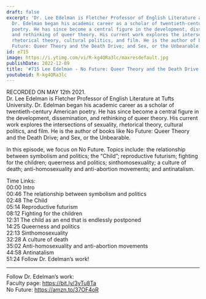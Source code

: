 ```yaml
---
draft: false
excerpt: 'Dr. Lee Edelman is Fletcher Professor of English Literature at Tufts University.
  Dr. Edelman began his academic career as a scholar of twentieth-century American
  poetry. He has since become a central figure in the development, dissemination,
  and rethinking of queer theory. His current work explores the intersections of sexuality,
  rhetorical theory, cultural politics, and film. He is the author of books like No
  Future: Queer Theory and the Death Drive; and Sex, or the Unbearable.'
id: e715
image: https://i.ytimg.com/vi/R-kg4QRa3lc/maxresdefault.jpg
publishDate: 2022-12-09
title: '#715 Lee Edelman - No Future: Queer Theory and the Death Drive'
youtubeid: R-kg4QRa3lc
---
```

RECORDED ON MAY 12th 2021.  
Dr. Lee Edelman is Fletcher Professor of English Literature at Tufts University. Dr. Edelman began his academic career as a scholar of twentieth-century American poetry. He has since become a central figure in the development, dissemination, and rethinking of queer theory. His current work explores the intersections of sexuality, rhetorical theory, cultural politics, and film. He is the author of books like No Future: Queer Theory and the Death Drive; and Sex, or the Unbearable.

In this episode, we focus on No Future. Topics include: the relationship between symbolism and politics; the “Child”; reproductive futurism; fighting for the children; queerness and politics; sinthomosexuality; a culture of death; anti-homosexuality and anti-abortion movements; and antinatalism.

Time Links:  
00:00 Intro  
00:46  The relationship between symbolism and politics  
02:48  The Child  
05:14  Reproductive futurism  
08:12  Fighting for the children  
12:31  The child as an end that is endlessly postponed  
14:25  Queerness and politics  
22:13  Sinthomosexuality  
32:28  A culture of death  
35:02  Anti-homosexuality and anti-abortion movements  
44:58  Antinatalism  
51:24  Follow Dr. Edelman’s work!

---

Follow Dr. Edelman’s work:  
Faculty page: https://bit.ly/3yTu8Ta  
No Future: https://amzn.to/37OF4oR
